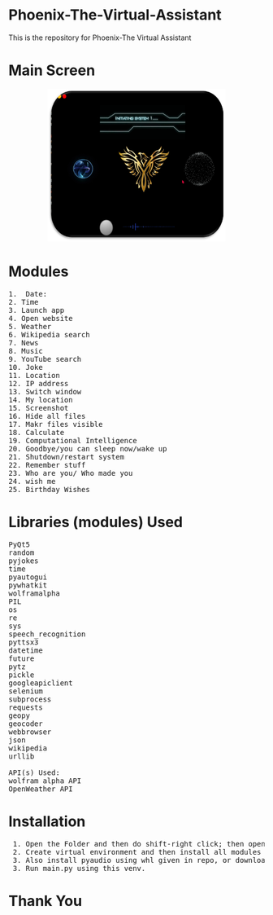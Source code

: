# Phoenix-The-Virtual-Assistant
This is the repository for Phoenix-The Virtual Assistant

# Main Screen
<p align="center">
<img src="images/Output.png" width="350px" height="300px">
</p>

# Modules
<pre>
1.	Date:
2. Time
3. Launch app
4. Open website
5. Weather
6. Wikipedia search
7. News
8. Music
9. YouTube search
10. Joke
11. Location
12. IP address
13. Switch window
14. My location
15. Screenshot
16. Hide all files
17. Makr files visible
18. Calculate
19. Computational Intelligence
20. Goodbye/you can sleep now/wake up
21. Shutdown/restart system
22. Remember stuff
23. Who are you/ Who made you
24. wish me
25. Birthday Wishes
</pre>
# Libraries (modules) Used
<pre>
PyQt5
random
pyjokes
time
pyautogui
pywhatkit
wolframalpha
PIL
os
re
sys
speech_recognition
pyttsx3
datetime
future
pytz
pickle
googleapiclient
selenium
subprocess
requests
geopy
geocoder
webbrowser
json
wikipedia
urllib

API(s) Used:
wolfram alpha API
OpenWeather API
</pre>

# Installation
<pre>
&emsp;1. Open the Folder and then do shift-right click; then open command window here.
&emsp;2. Create virtual environment and then install all modules from requirements.txt.
&emsp;3. Also install pyaudio using whl given in repo, or download your own for your specific python version.
&emsp;3. Run main.py using this venv.
</pre>
        
# Thank You
        

